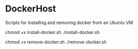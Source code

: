 # DockerHost
Scripts for installing and removing docker from an Ubuntu VM

chmod +x install-docker.sh
./install-docker.sh


chmod +x remove-docker.sh
./remove-docker.sh
